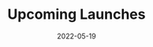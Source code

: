 ---
title: Upcoming Launches
id: upcoming-launches
tech: API, JavaScript
date: 2022-05-19
link: https://demos.zacharyc.site/upcoming-launches
linktext: View
---